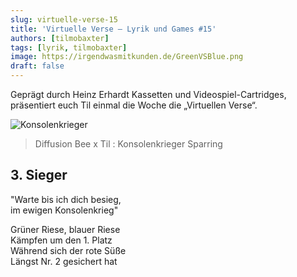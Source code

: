 ```yaml
---
slug: virtuelle-verse-15
title: 'Virtuelle Verse – Lyrik und Games #15'
authors: [tilmobaxter]
tags: [lyrik, tilmobaxter]
image: https://irgendwasmitkunden.de/GreenVSBlue.png
draft: false
---
```


Geprägt durch Heinz Erhardt Kassetten und Videospiel-Cartridges, präsentiert euch Til einmal die Woche die „Virtuellen Verse“.
<!--truncate-->

![Konsolenkrieger](https://irgendwasmitkunden.de/GreenVSBlue.png)
> Diffusion Bee x Til : Konsolenkrieger Sparring

## 3. Sieger

"Warte bis ich dich besieg,  
im ewigen Konsolenkrieg"  

Grüner Riese, blauer Riese  
Kämpfen um den 1. Platz  
Während sich der rote Süße  
Längst Nr. 2 gesichert hat
